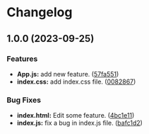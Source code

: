 # Changelog

## 1.0.0 (2023-09-25)


### Features

* **App.js:** add new feature. ([57fa551](https://github.com/grassnhi/bkprint-web/commit/57fa55116277bdf322e9f46bb3041e684e366014))
* **index.css:** add index.css file. ([0082867](https://github.com/grassnhi/bkprint-web/commit/00828674f5f78c8356c247a94737a8783a4bf53f))


### Bug Fixes

* **index.html:** Edit some feature. ([4bc1e11](https://github.com/grassnhi/bkprint-web/commit/4bc1e11a50ba51713180155061f9e3851daf8d54))
* **index.js:** fix a bug in index.js file. ([bafc1d2](https://github.com/grassnhi/bkprint-web/commit/bafc1d284a7d605da648ab9e7d9d2e9e700af1b4))
